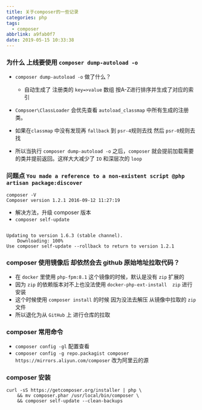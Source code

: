 ```yaml
---
title: 关于composer的一些记录
categories: php
tags:
  - composer
abbrlink: a9fab0f7
date: 2019-05-15 10:33:38
---
```


### 为什么 上线要使用 `composer dump-autoload -o`
- `composer dump-autoload -o` 做了什么？
	- 自动生成了 注册类的 `key=>value` 数组 按A-Z进行排序并生成了对应的索引
- `Compsoer\ClassLoader` 会优先查看 `autoload_classmap` 中所有生成的注册类。
- 如果在`classmap` 中没有发现再 `fallback` 到 `psr-4`规则去找 然后 `psr-0`规则去找

- 所以当执行 `composer dump-autoload -o` 之后，`composer` 就会提前加载需要的类并提前返回。这样大大减少了 `IO` 和深层次的 `loop`

### 问题点 `You made a reference to a non-existent script @php artisan package:discover`

```shell
composer -V
Composer version 1.2.1 2016-09-12 11:27:19
```

- 解决方法，升级 composer 版本
- `composer self-update`

```shell

Updating to version 1.6.3 (stable channel).
    Downloading: 100%
Use composer self-update --rollback to return to version 1.2.1
```

### composer 使用镜像后 却依然会去 github 原始地址拉取代码？

- 在 `docker` 里使用 `php-fpm:8.1` 这个镜像的时候，默认是没有 `zip` 扩展的
- 因为 `zip` 的依赖版本对不上也没法使用 `docker-php-ext-install  zip` 进行安装
- 这个时候使用 `composer install` 的时候 因为没法去解压 从镜像中拉取的 `zip` 文件
- 所以退化为从 `GitHub` 上 进行仓库的拉取

### composer 常用命令
- `composer config -gl` 配置查看
- `composer config -g repo.packagist composer https://mirrors.aliyun.com/composer` 改为阿里云的源

### composer 安装

```shell
curl -sS https://getcomposer.org/installer | php \
    && mv composer.phar /usr/local/bin/composer \
    && composer self-update --clean-backups
```